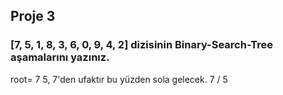 ## Proje 3
### [7, 5, 1, 8, 3, 6, 0, 9, 4, 2] dizisinin Binary-Search-Tree aşamalarını yazınız.
root= 7 
5, 7'den ufaktır bu yüzden sola gelecek.
  7
 /
5 
